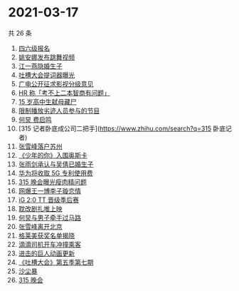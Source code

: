 # 2021-03-17

共 26 条

<!-- BEGIN ZHIHUSEARCH -->
<!-- 最后更新时间 Wed Mar 17 2021 20:09:03 GMT+0800 (China Standard Time) -->
1. [四六级报名](https://www.zhihu.com/search?q=四六级报名)
1. [姚安娜发布跳舞视频](https://www.zhihu.com/search?q=姚安娜)
1. [江一燕隐婚生子](https://www.zhihu.com/search?q=江一燕)
1. [吐槽大会提词器曝光](https://www.zhihu.com/search?q=吐槽大会)
1. [广电公开征求影视分级意见](https://www.zhihu.com/search?q=影视分级)
1. [HR 称「考不上二本智商有问题」](https://www.zhihu.com/search?q=杭州hr)
1. [15 岁高中生弑母藏尸](https://www.zhihu.com/search?q=高中生弑母)
1. [限制播放劣迹人员参与的节目](https://www.zhihu.com/search?q=劣迹艺人)
1. [何炅 费启鸣](https://www.zhihu.com/search?q=何炅)
1. [315 记者卧底成公司二把手](https://www.zhihu.com/search?q=315 卧底记者)
1. [张雪峰落户苏州](https://www.zhihu.com/search?q=张雪峰)
1. [《少年的你》入围奥斯卡](https://www.zhihu.com/search?q=少年的你)
1. [张雨剑承认与吴倩已婚生子](https://www.zhihu.com/search?q=张雨剑吴倩)
1. [华为将收取 5G 专利使用费](https://www.zhihu.com/search?q=华为5g专利费)
1. [315 晚会曝光瘦肉精问题](https://www.zhihu.com/search?q=瘦肉精)
1. [网爆王一博李子璇恋情](https://www.zhihu.com/search?q=王一博李子璇)
1. [iG 2:0 TT 晋级季后赛](https://www.zhihu.com/search?q=ig)
1. [耽改剧扎堆上映](https://www.zhihu.com/search?q=耽改剧)
1. [何炅与男子牵手过马路](https://www.zhihu.com/search?q=何炅)
1. [张雪峰离开北京](https://www.zhihu.com/search?q=张雪峰)
1. [格莱美获奖名单揭晓](https://www.zhihu.com/search?q=格莱美)
1. [滴滴司机开车冲撞乘客](https://www.zhihu.com/search?q=滴滴)
1. [进击的巨人动画更新](https://www.zhihu.com/search?q=进击的巨人)
1. [《吐槽大会》第五季第七期](https://www.zhihu.com/search?q=吐槽大会)
1. [沙尘暴](https://www.zhihu.com/search?q=沙尘暴)
1. [315 晚会](https://www.zhihu.com/search?q=315)
<!-- END ZHIHUSEARCH -->
